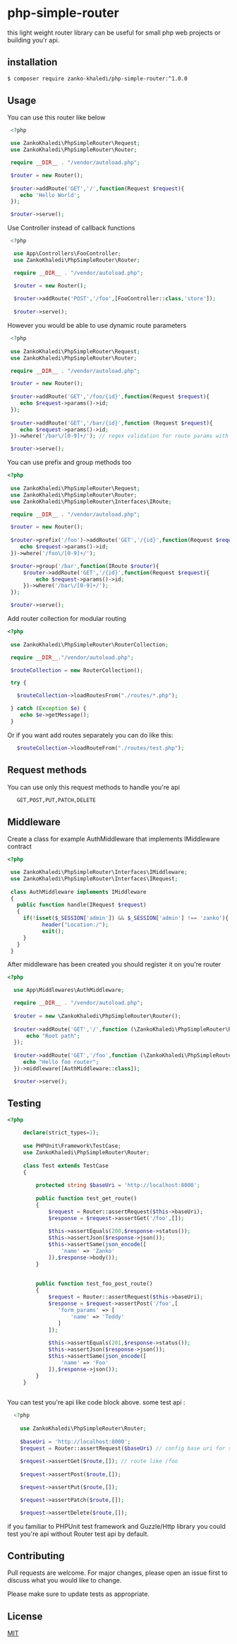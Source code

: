 # php-simple-router

this light weight router library can be useful for small php web projects or building you'r api.

## installation

```bash
$ composer require zanko-khaledi/php-simple-router:^1.0.0
```

## Usage

You can use this router like below

   ```php
    <?php

    use ZankoKhaledi\PhpSimpleRouter\Request;
    use ZankoKhaledi\PhpSimpleRouter\Router;
   
    require __DIR__ . "/vendor/autoload.php";

    $router = new Router();
    
    $router->addRoute('GET','/',function(Request $request){
       echo 'Hello World';
    });

    $router->serve();
   ```

Use Controller instead of callback functions

  ```php
   <?php

    use App\Controllers\FooController; 
    use ZankoKhaledi\PhpSimpleRouter\Router;

    require __DIR__ . "/vendor/autoload.php";

    $router = new Router();
    
    $router->addRoute('POST','/foo',[FooController::class,'store']);
    
    $router->serve();
  ```

However you would be able to use dynamic route parameters

   ```php
    <?php
    
    use ZankoKhaledi\PhpSimpleRouter\Request; 
    use ZankoKhaledi\PhpSimpleRouter\Router;

    require __DIR__ . "/vendor/autoload.php";

    $router = new Router();
    
    $router->addRoute('GET','/foo/{id}',function(Request $request){
       echo $request->params()->id;
    });
    
    $router->addRoute('GET','/bar/{id}',function (Request $request){
       echo $request->params()->id;
    })->where('/bar\/[0-9]+/'); // regex validation for route params with where method

    $router->serve();
   ```
You can use prefix and group methods too

   ```php
   <?php
    
    use ZankoKhaledi\PhpSimpleRouter\Request; 
    use ZankoKhaledi\PhpSimpleRouter\Router;
    use ZankoKhaledi\PhpSimpleRouter\Interfaces\IRoute;

    require __DIR__ . "/vendor/autoload.php";

    $router = new Router();
    
    $router->prefix('/foo')->addRoute('GET','/{id}',function(Request $reqeust){
       echo $request->params()->id;
    })->where('/foo\/[0-9]+/');
 
    $router->group('/bar',function(IRoute $router){
        $router->addRoute('GET','/{id}',function(Request $request){
            echo $request->params()->id;
        })->where('/bar\/[0-9]+/');
    });

    $router->serve();
   ```

Add router collection for modular routing

   ```php
   <?php
    
    use ZankoKhaledi\PhpSimpleRouter\RouterCollection;

    require __DIR__."/vendor/autoload.php"; 

    $routeCollection = new RouterCollection();

    try {

      $routeCollection->loadRoutesFrom("./routes/*.php");

    } catch (Exception $e) {
       echo $e->getMessage();
    }
   ```

Or if you want add routes separately you can do like this:

   ```php
      $routeCollection->loadRouteFrom("./routes/test.php");
   ```

## Request methods

You can use only this request methods to handle you're api

 ```bash 
    GET,POST,PUT,PATCH,DELETE
 ``` 
## Middleware

Create a class for example AuthMiddleware that implements IMiddleware contract

```php
<?php

 use ZankoKhaledi\PhpSimpleRouter\Interfaces\IMiddleware;
 use ZankoKhaledi\PhpSimpleRouter\Interfaces\IRequest;
  
 class AuthMiddleware implements IMiddleware
 {
   public function handle(IRequest $request)
   {
     if(!isset($_SESSION['admin']) && $_SESSION['admin'] !== 'zanko'){
           header("Location:/");
           exit();
     }
   }
 }
```
After middleware has been created you should register it on you're router

```php
<?php

  use App\Middlewares\AuthMiddleware;

  require __DIR__ . "/vendor/autoload.php";
  
  $router = new \ZankoKhaledi\PhpSimpleRouter\Router();
  
  $router->addRoute('GET','/',function (\ZankoKhaledi\PhpSimpleRouter\Request $request){
      echo "Root path";
  });
  
  $router->addRoute('GET','/foo',function (\ZankoKhaledi\PhpSimpleRouter\Request $request){
     echo "Hello foo router";
  })->middleware([AuthMiddleware::class]);

  $router->serve();
```

## Testing

   ```php
   <?php
        
        declare(strict_types=1);
        
        use PHPUnit\Framework\TestCase;
        use ZankoKhaledi\PhpSimpleRouter\Router;
        
        class Test extends TestCase
        {
        
            protected string $baseUri = 'http://localhost:8000';
        
            public function test_get_route()
            {
                $request = Router::assertRequest($this->baseUri);
                $response = $request->assertGet('/foo',[]);
        
                $this->assertEquals(200,$response->status());
                $this->assertJson($response->json());
                $this->assertSame(json_encode([
                    'name' => 'Zanko'
                ]),$response->body());
            }
        
        
            public function test_foo_post_route()
            {
                $request = Router::assertRequest($this->baseUri);
                $response = $request->assertPost('/foo',[
                   'form_params' => [
                       'name' => 'Teddy'
                   ]
                ]);
        
                $this->assertEquals(201,$response->status());
                $this->assertJson($response->json());
                $this->assertSame(json_encode([
                    'name' => 'Foo'
                ]),$response->json());
            }
        }   
       
   ```

   You can test you're api like code block above.
   some test api : 
```php
  <?php
    
    use ZankoKhaledi\PhpSimpleRouter\Router;
    
    $baseUri = 'http://localhost:8000';
    $request = Router::assertRequest($baseUri) // config base uri for sending requests to server 
    
    $request->assertGet($route,[]); // route like /foo
 
    $request->assertPost($route,[]);

    $request->assertPut($route,[]);

    $request->assertPatch($route,[]);

    $request->assertDelete($route,[]);
```        
   
if you familiar to PHPUnit test framework and Guzzle/Http library you could test you're api 
without Router test api by default.

## Contributing

Pull requests are welcome. For major changes, please open an issue first
to discuss what you would like to change.

Please make sure to update tests as appropriate.

## License

[MIT](https://choosealicense.com/licenses/mit/)
